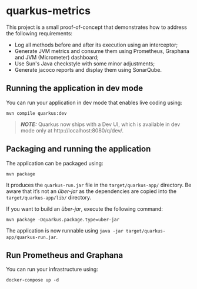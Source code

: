 # quarkus-metrics

This project is a small proof-of-concept that demonstrates how to address the following requirements:
- Log all methods before and after its execution using an interceptor;
- Generate JVM metrics and consume them using Prometheus, Graphana and JVM (Micrometer) dashboard;
- Use Sun's Java checkstyle with some minor adjustments;
- Generate jacoco reports and display them using SonarQube.

## Running the application in dev mode

You can run your application in dev mode that enables live coding using:
```shell script
mvn compile quarkus:dev
```

> **_NOTE:_**  Quarkus now ships with a Dev UI, which is available in dev mode only at http://localhost:8080/q/dev/.

## Packaging and running the application

The application can be packaged using:
```shell script
mvn package
```
It produces the `quarkus-run.jar` file in the `target/quarkus-app/` directory.
Be aware that it’s not an _über-jar_ as the dependencies are copied into the `target/quarkus-app/lib/` directory.

If you want to build an _über-jar_, execute the following command:
```shell script
mvn package -Dquarkus.package.type=uber-jar
```

The application is now runnable using `java -jar target/quarkus-app/quarkus-run.jar`.

## Run Prometheus and Graphana

You can run your infrastructure using:
```shell script
docker-compose up -d
```